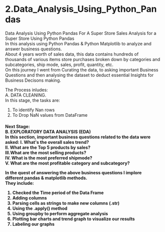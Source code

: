 # 2.Data_Analysis_Using_Python_Pandas
Data Analysis Using Python Pandas For A Super Store 
Sales Analysis for a Super Store Using Python Pandas<Br>
In this analysis using Python Pandas & Python Matplotlib to analyze and answer business questions.<br> 
About 4 years worth of sales data, this data contains hundreds of thousands of various items store purchases broken down by categories and subcategories, ship mode, sales, profit, quantity, etc.<br>
On this journey I went from Curating the data, to asking important Business Questions and then analysing the dataset to deduct essential Insights for Business Decisons making.<br>

The Process inludes:<br>
 A.  DATA CLEANING.<br>
In this stage, the tasks are:
1.  To identify Nan rows   
2.  To Drop NaN values from DataFrame

<h4>Next Stage:<br>
B.  EXPLORATORY DATA ANALYSIS (EDA) <br>
In this section, important business questions related to the data were asked:
I.  What's the overall sales trend?<br>
II. What are the Top 5 products by sales?<br>
III.What are the most selling products?<br>
IV. What is the most preferred shipmode?<br>
V.  What are the most profitable category and subcategory?<br>

In the quest of answering the above business questions I implore different pandas & matplotlib methods.<br>
They include:<br>
1.  Checked the Time period of the Data Frame<br>
2.  Adding columns<br>
3.  Parsing cells as strings to make new columns (.str)<br>
4.  Using the .apply() method<br>
5.  Using groupby to perform aggregate analysis<br>
6.  Plotting bar charts and trend graph to visualize our results<br>
7.  Labeling our graphs<br>
